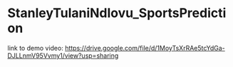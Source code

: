 # StanleyTulaniNdlovu_SportsPrediction



link to demo video: https://drive.google.com/file/d/1MoyTsXrRAe5tcYdGa-DJLLnmV95Vvmy1/view?usp=sharing
